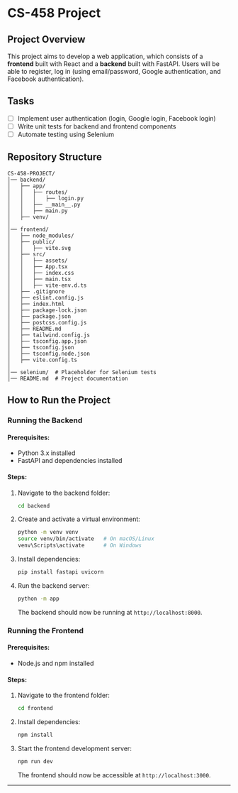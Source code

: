 # CS-458 Project

## Project Overview
This project aims to develop a web application, which consists of a **frontend** built with React and a **backend** built with FastAPI. Users will be able to register, log in (using email/password, Google authentication, and Facebook authentication).

## Tasks
- [ ] Implement user authentication (login, Google login, Facebook login)
- [ ] Write unit tests for backend and frontend components
- [ ] Automate testing using Selenium

## Repository Structure
```
CS-458-PROJECT/
│── backend/
│   ├── app/
│   │   ├── routes/
│   │   │   ├── login.py
│   │   ├── __main__.py
│   │   ├── main.py
│   ├── venv/  
│
│── frontend/
│   ├── node_modules/  
│   ├── public/
│   │   ├── vite.svg
│   ├── src/
│   │   ├── assets/
│   │   ├── App.tsx
│   │   ├── index.css
│   │   ├── main.tsx
│   │   ├── vite-env.d.ts
│   ├── .gitignore
│   ├── eslint.config.js
│   ├── index.html
│   ├── package-lock.json
│   ├── package.json
│   ├── postcss.config.js
│   ├── README.md
│   ├── tailwind.config.js
│   ├── tsconfig.app.json
│   ├── tsconfig.json
│   ├── tsconfig.node.json
│   ├── vite.config.ts
│
│── selenium/  # Placeholder for Selenium tests
│── README.md  # Project documentation
```

## How to Run the Project

### Running the Backend
#### Prerequisites:
- Python 3.x installed
- FastAPI and dependencies installed

#### Steps:
1. Navigate to the backend folder:
   ```sh
   cd backend
   ```
2. Create and activate a virtual environment:
   ```sh
   python -m venv venv
   source venv/bin/activate   # On macOS/Linux
   venv\Scripts\activate      # On Windows
   ```
3. Install dependencies:
   ```sh
   pip install fastapi uvicorn
   ```
4. Run the backend server:
   ```sh
   python -m app
   ```
   The backend should now be running at `http://localhost:8000`.

### Running the Frontend
#### Prerequisites:
- Node.js and npm installed

#### Steps:
1. Navigate to the frontend folder:
   ```sh
   cd frontend
   ```
2. Install dependencies:
   ```sh
   npm install
   ```
3. Start the frontend development server:
   ```sh
   npm run dev
   ```
   The frontend should now be accessible at `http://localhost:3000`.

---


